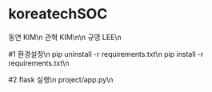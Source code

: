 # koreatechSOC
동연 KIM\n
관혁 KIM\n\n
규영 LEE\n

#1 환경설정\n
pip uninstall -r requirements.txt\n
pip install -r requirements.txt\n

#2 flask 실행\n
project/app.py\n
